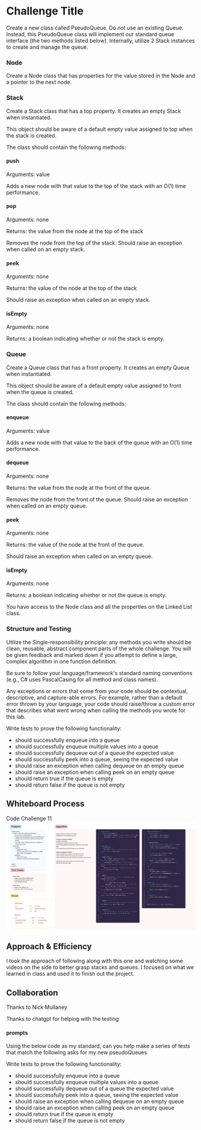 # Challenge Title

Create a new class called PseudoQueue.
Do not use an existing Queue.
Instead, this PseudoQueue class will implement our standard queue interface (the two methods listed below).
Internally, utilize 2 Stack instances to create and manage the queue.

### Node
Create a Node class that has properties for the value stored in the Node and a pointer to the next node.


### Stack
Create a Stack class that has a top property. It creates an empty Stack when instantiated.

This object should be aware of a default empty value assigned to top when the stack is created.

The class should contain the following methods:

#### push

Arguments: value

Adds a new node with that value to the top of the stack with an O(1) time performance.

#### pop

Arguments: none

Returns: the value from the node at the top of the stack

Removes the node from the top of the stack.
Should raise an exception when called on an empty stack.

#### peek

Arguments: none

Returns: the value of the node at the top of the stack

Should raise an exception when called on an empty stack.

#### isEmpty

Arguments: none

Returns: a boolean indicating whether or not the stack is empty.

### Queue
Create a Queue class that has a front property. It creates an empty Queue when instantiated.

This object should be aware of a default empty value assigned to front when the queue is created.

The class should contain the following methods:

#### enqueue

Arguments: value

Adds a new node with that value to the back of the queue with an O(1) time performance.

#### dequeue

Arguments: none

Returns: the value from the node at the front of the queue.

Removes the node from the front of the queue.
Should raise an exception when called on an empty queue.

#### peek

Arguments: none

Returns: the value of the node at the front of the queue.

Should raise an exception when called on an empty queue.

#### isEmpty

Arguments: none

Returns: a boolean indicating whether or not the queue is empty.

You have access to the Node class and all the properties on the Linked List class.

### Structure and Testing

Utilize the Single-responsibility principle: any methods you write should be clean, reusable, abstract component parts of the whole challenge. You will be given feedback and marked down if you attempt to define a large, complex algorithm in one function definition.

Be sure to follow your language/framework's standard naming conventions (e.g., C# uses PascalCasing for all method and class names).

Any exceptions or errors that come from your code should be contextual, descriptive, and capture-able errors. For example, rather than a default error thrown by your language, your code should raise/throw a custom error that describes what went wrong when calling the methods you wrote for this lab.

Write tests to prove the following functionality:

* should successfully enqueue into a queue
* should successfully enqueue multiple values into a queue
* should successfully dequeue out of a queue the expected value
* should successfully peek into a queue, seeing the expected value
* should raise an exception when calling dequeue on an empty queue
* should raise an exception when calling peek on an empty queue
* should return true if the queue is empty
* should return false if the queue is not empty


## Whiteboard Process
  Code Challenge 11
![image](../assets/Code-challenge-11.png)

## Approach & Efficiency

I took the approach of following along with this one and watching some videos on the side to better grasp stacks and queues. I focused on what we learned in class and used it to finish out the project.

## Collaboration

Thanks to Nick Mullaney

Thanks to chatgpt for helping with the testing

#### prompts

Using the below code as my standard, can you help make a series of tests that match the following asks for my new pseudoQueues

Write tests to prove the following functionality:

* should successfully enqueue into a queue
* should successfully enqueue multiple values into a queue
* should successfully dequeue out of a queue the expected value
* should successfully peek into a queue, seeing the expected value
* should raise an exception when calling dequeue on an empty queue
* should raise an exception when calling peek on an empty queue
* should return true if the queue is empty
* should return false if the queue is not empty
